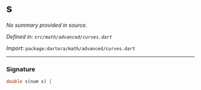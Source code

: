 # s

_No summary provided in source._

_Defined in: `src/math/advanced/curves.dart`_

_Import_: `package:dartora/math/advanced/curves.dart`

---

### Signature

```dart
double s(num x) {
```
